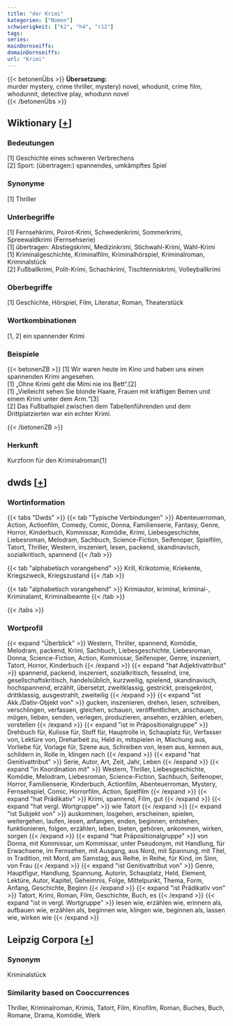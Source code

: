 ```yaml
---
title: "der Krimi"
kategorien: ["Nomen"]
schwierigkeit: ["k2", "h4", "r12"]
tags:
series:
mainDornseiffs:
domainDornseiffs:
url: "Krimi"
---
```


{{< betonenÜbs >}}
**Übersetzung:**  
murder mystery, crime thriller, mystery) novel, whodunit, crime film, whodunnit, detective play, whodunn novel  
{{< /betonenÜbs >}}

## Wiktionary [[+](https://de.wiktionary.org/wiki/Krimi)]

### Bedeutungen
[1] Geschichte eines schweren Verbrechens  
[2] Sport: (übertragen:) spannendes, umkämpftes Spiel  

### Synonyme
[1] Thriller  

### Unterbegriffe
[1] Fernsehkrimi, Poirot-Krimi, Schwedenkrimi, Sommerkrimi, Spreewaldkrimi (Fernsehserie)  
[1] übertragen: Abstiegskrimi, Medizinkrimi, Stichwahl-Krimi, Wahl-Krimi  
[1] Kriminalgeschichte, Kriminalfilm, Kriminalhörspiel, Kriminalroman, Kriminalstück  
[2] Fußballkrimi, Polit-Krimi, Schachkrimi, Tischtenniskrimi, Volleyballkrimi  

### Oberbegriffe
[1] Geschichte, Hörspiel, Film, Literatur, Roman, Theaterstück  

### Wortkombinationen
[1, 2] ein spannender Krimi  

### Beispiele
{{< betonenZB >}}
[1] Wir waren heute im Kino und haben uns einen spannenden Krimi angesehen.  
[1] „Ohne Krimi geht die Mimi nie ins Bett“.[2]  
[1] „Vielleicht sehen Sie blonde Haare, Frauen mit kräftigen Beinen und einem Krimi unter dem Arm.“[3]  
[2] Das Fußballspiel zwischen dem Tabellenführenden und dem Drittplatzierten war ein echter Krimi.  

{{< /betonenZB >}}
### Herkunft
Kurzform für den Kriminalroman[1]  



## dwds [[+](https://www.dwds.de/wb/Krimi)]

### Wortinformation
{{< tabs "Dwds" >}}
{{< tab "Typische Verbindungen" >}}
Abenteuerroman, Action, Actionfilm, Comedy, Comic, Donna, Familienserie, Fantasy, Genre, Horror, Kinderbuch, Kommissar, Komödie, Krimi, Liebesgeschichte, Liebesroman, Melodram, Sachbuch, Science-Fiction, Seifenoper, Spielfilm, Tatort, Thriller, Western, inszeniert, lesen, packend, skandinavisch, sozialkritisch, spannend
{{< /tab >}}

{{< tab "alphabetisch vorangehend" >}}
Krill, Krikotomie, Kriekente, Kriegszweck, Kriegszustand
{{< /tab >}}

{{< tab "alphabetisch vorangehend" >}}
Krimiautor, kriminal, kriminal-, Kriminalamt, Kriminalbeamte
{{< /tab >}}

{{< /tabs >}}

### Wortprofil
{{< expand "Überblick" >}} Western, Thriller, spannend, Komödie, Melodram, packend, Krimi, Sachbuch, Liebesgeschichte, Liebesroman, Donna, Science-Fiction, Action, Kommissar, Seifenoper, Genre, inszeniert, Tatort, Horror, Kinderbuch {{< /expand >}}
{{< expand "hat Adjektivattribut" >}} spannend, packend, inszeniert, sozialkritisch, fesselnd, irre, gesellschaftskritisch, handelsüblich, kurzweilig, spielend, skandinavisch, hochspannend, erzählt, übersetzt, zweitklassig, gestrickt, preisgekrönt, drittklassig, ausgestrahlt, zweiteilig {{< /expand >}}
{{< expand "ist Akk./Dativ-Objekt von" >}} gucken, inszenieren, drehen, lesen, schreiben, verschlingen, verfassen, gleichen, schauen, veröffentlichen, anschauen, mögen, lieben, senden, verlegen, produzieren, ansehen, erzählen, erleben, vorstellen {{< /expand >}}
{{< expand "ist in Präpositionalgruppe" >}} Drehbuch für, Kulisse für, Stoff für, Hauptrolle in, Schauplatz für, Verfasser von, Lektüre von, Dreharbeit zu, Held in, mitspielen in, Mischung aus, Vorliebe für, Vorlage für, Szene aus, Schreiben von, lesen aus, kennen aus, schildern in, Rolle in, klingen nach {{< /expand >}}
{{< expand "hat Genitivattribut" >}} Serie, Autor, Art, Zeit, Jahr, Leben {{< /expand >}}
{{< expand "in Koordination mit" >}} Western, Thriller, Liebesgeschichte, Komödie, Melodram, Liebesroman, Science-Fiction, Sachbuch, Seifenoper, Horror, Familienserie, Kinderbuch, Actionfilm, Abenteuerroman, Mystery, Fernsehspiel, Comic, Horrorfilm, Action, Spielfilm {{< /expand >}}
{{< expand "hat Prädikativ" >}} Krimi, spannend, Film, gut {{< /expand >}}
{{< expand "hat vergl. Wortgruppe" >}} wie Tatort {{< /expand >}}
{{< expand "ist Subjekt von" >}} auskommen, losgehen, erscheinen, spielen, weitergehen, laufen, lesen, anfangen, enden, beginnen, entstehen, funktionieren, folgen, erzählen, leben, bieten, gehören, ankommen, wirken, sorgen {{< /expand >}}
{{< expand "hat Präpositionalgruppe" >}} von Donna, mit Kommissar, um Kommissar, unter Pseudonym, mit Handlung, für Erwachsene, im Fernsehen, mit Ausgang, aus Nord, mit Spannung, mit Titel, in Tradition, mit Mord, am Samstag, aus Reihe, in Reihe, für Kind, im Sinn, von Frau {{< /expand >}}
{{< expand "ist Genitivattribut von" >}} Genre, Hauptfigur, Handlung, Spannung, Autorin, Schauplatz, Held, Element, Lektüre, Autor, Kapitel, Geheimnis, Folge, Mittelpunkt, Thema, Form, Anfang, Geschichte, Beginn {{< /expand >}}
{{< expand "ist Prädikativ von" >}} Tatort, Krimi, Roman, Film, Geschichte, Buch, es {{< /expand >}}
{{< expand "ist in vergl. Wortgruppe" >}} lesen wie, erzählen wie, erinnern als, aufbauen wie, erzählen als, beginnen wie, klingen wie, beginnen als, lassen wie, wirken wie {{< /expand >}}

## Leipzig Corpora [[+](https://corpora.uni-leipzig.de/en/res?word=Krimi&corpusId=deu_newscrawl-public_2018)]


### Synonym
Kriminalstück


### Similarity based on Cooccurrences
Thriller, Kriminalroman, Krimis, Tatort, Film, Kinofilm, Roman, Buches, Buch, Romane, Drama, Komödie, Werk

